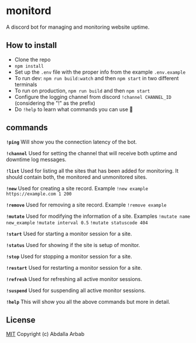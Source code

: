 # monitord
A discord bot for managing and monitoring website uptime.

## How to install
- Clone the repo
- `npm install`
- Set up the `.env` file with the proper info from the example `.env.example`
- To run dev: `npm run build:watch` and then `npm start` in two different terminals
- To run on production, `npm run build` and then `npm start`
- Configure the logging channel from discord `!channel CHANNEL_ID` (considering the "!" as the prefix)
- Do `!help` to learn what commands you can use :rocket:

## commands
**`!ping`**
Will show you the connection latency of the bot.

**`!channel`**
Used for setting the channel that will receive both uptime and downtime log messages.

**`!list`**
Used for listing all the sites that has been added for monitoring. It should contain both, the monitored and unmonitored sites.

**`!new`**
Used for creating a site record. Example `!new example https://example.com 1 200`

**`!remove`**
Used for removing a site record. Example `!remove example`

**`!mutate`**
Used for modifying the information of a site. Examples `!mutate name new_example` `!mutate interval 0.5` `!mutate statuscode 404`

**`!start`**
Used for starting a monitor session for a site.

**`!status`**
Used for showing if the site is setup of monitor.

**`!stop`**
Used for stopping a monitor session for a site.

**`!restart`**
Used for restarting a monitor session for a site.

**`!refresh`**
Used for refreshing all active monitor sessions.

**`!suspend`**
Used for suspending all active monitor sessions.

**`!help`**
This will show you all the above commands but more in detail.


## License
[MIT](https://github.com/the94air/monitord/blob/main/LICENSE) Copyright (c) Abdalla Arbab
